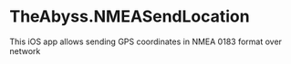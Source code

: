 # TheAbyss.NMEASendLocation

This iOS app allows sending GPS coordinates in NMEA 0183 format over network
